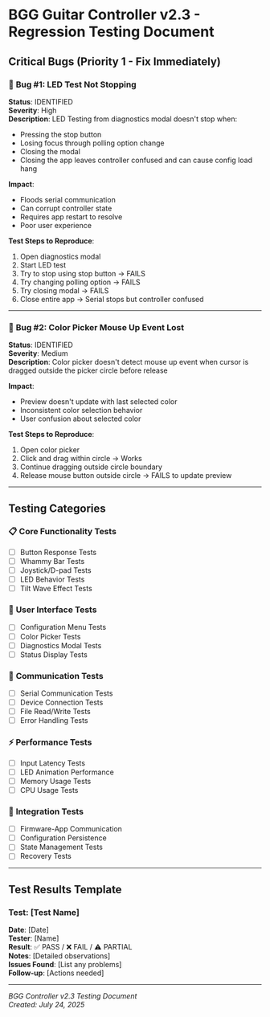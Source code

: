 # BGG Guitar Controller v2.3 - Regression Testing Document

## Critical Bugs (Priority 1 - Fix Immediately)

### 🔴 **Bug #1: LED Test Not Stopping**
**Status**: IDENTIFIED  
**Severity**: High  
**Description**: LED Testing from diagnostics modal doesn't stop when:
- Pressing the stop button
- Losing focus through polling option change
- Closing the modal
- Closing the app leaves controller confused and can cause config load hang

**Impact**: 
- Floods serial communication
- Can corrupt controller state
- Requires app restart to resolve
- Poor user experience

**Test Steps to Reproduce**:
1. Open diagnostics modal
2. Start LED test
3. Try to stop using stop button → FAILS
4. Try changing polling option → FAILS
5. Try closing modal → FAILS
6. Close entire app → Serial stops but controller confused

---

### 🔴 **Bug #2: Color Picker Mouse Up Event Lost**
**Status**: IDENTIFIED  
**Severity**: Medium  
**Description**: Color picker doesn't detect mouse up event when cursor is dragged outside the picker circle before release

**Impact**:
- Preview doesn't update with last selected color
- Inconsistent color selection behavior
- User confusion about selected color

**Test Steps to Reproduce**:
1. Open color picker
2. Click and drag within circle → Works
3. Continue dragging outside circle boundary
4. Release mouse button outside circle → FAILS to update preview

---

## Testing Categories

### 📋 **Core Functionality Tests**
- [ ] Button Response Tests
- [ ] Whammy Bar Tests  
- [ ] Joystick/D-pad Tests
- [ ] LED Behavior Tests
- [ ] Tilt Wave Effect Tests

### 🎨 **User Interface Tests**
- [ ] Configuration Menu Tests
- [ ] Color Picker Tests
- [ ] Diagnostics Modal Tests
- [ ] Status Display Tests

### 🔌 **Communication Tests**
- [ ] Serial Communication Tests
- [ ] Device Connection Tests
- [ ] File Read/Write Tests
- [ ] Error Handling Tests

### ⚡ **Performance Tests**
- [ ] Input Latency Tests
- [ ] LED Animation Performance
- [ ] Memory Usage Tests
- [ ] CPU Usage Tests

### 🔄 **Integration Tests**
- [ ] Firmware-App Communication
- [ ] Configuration Persistence
- [ ] State Management Tests
- [ ] Recovery Tests

---

## Test Results Template

### Test: [Test Name]
**Date**: [Date]  
**Tester**: [Name]  
**Result**: ✅ PASS / ❌ FAIL / ⚠️ PARTIAL  
**Notes**: [Detailed observations]  
**Issues Found**: [List any problems]  
**Follow-up**: [Actions needed]

---

*BGG Controller v2.3 Testing Document*  
*Created: July 24, 2025*
